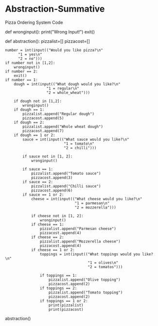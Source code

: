 # Abstraction-Summative
Pizza Ordering System Code








def wronginput():
    print("Wrong Input!")
    exit()


def abstraction():
    pizzalist=[]
    pizzacost=[]

    number = int(input(("Would you like pizza?\n"
          "1 = yes\n"
          "2 = no")))       
    if number not in [1,2]:
        wronginput()
    if number == 2:
        exit()
    if number == 1:
        dough = int(input(("What dough would you like?\n"
                       "1 = regular\n"
                       "2 = whole_wheat")))
                       
        if dough not in [1,2]:
            wronginput()
        if dough == 1:
            pizzalist.append("Regular dough")
            pizzacost.append(5)           
        if dough == 2:
            pizzalist.append("Whole wheat dough")
            pizzacost.append(7)
        if dough == 1 or 2:
            sauce = int(input(("What sauce would you like?\n"
                               "1 = tomato\n"
                               "2 = chilli")))
                               
            if sauce not in [1, 2]:
                wronginput()
                
            if sauce == 1:
                pizzalist.append("Tomato sauce")
                pizzacost.append(3)
            if sauce == 2:
                pizzalist.append("Chilli sauce")
                pizzacost.append(6)
            if sauce == 1 or 2:
                cheese = int(input(("What cheese would you like?\n"
                                    "1 = parmesan\n"
                                    "2 = mozzerella")))
                                    
                if cheese not in [1, 2]:
                    wronginput()
                if cheese == 1:
                    pizzalist.append("Parmesan cheese")
                    pizzacost.append(4)
                if cheese == 2:
                    pizzalist.append("Mozzerella cheese")
                    pizzacost.append(4)
                if cheese == 1 or 2:
                    toppings = int(input(("What toppings would you like?\n"
                                          "1 = olives\n"
                                          "2 = tomatos")))
                                          
                    if toppings == 1:
                        pizzalist.append("Olive topping")
                        pizzacost.append(2)
                    if toppings == 2:
                        pizzalist.append("Tomato topping")
                        pizzacost.append(2)
                    if toppings == 1 or 2:
                        print(pizzalist)
                        print(pizzacost)

abstraction()
